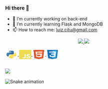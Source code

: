 ### Hi there 👋

- 🔭 I’m currently working on back-end
- 🌱 I’m currently learning Flask and MongoDB
- 📫 How to reach me: luiz.citu@gmail.com

<div align="center">
  <a href="https://github.com/FerLK">
  <img height="180em" src="https://github-readme-stats.vercel.app/api?username=FerLK&show_icons=true&theme=dracula&include_all_commits=true&count_private=true"/>
  <img height="180em" src="https://github-readme-stats.vercel.app/api/top-langs/?username=FerLK&layout=compact&langs_count=7&theme=dracula"/>
</div>
  
  <div style="display: inline_block"><br>
  <img align="center" alt="" height="30" width="40" src="https://raw.githubusercontent.com/devicons/devicon/master/icons/python/python-original.svg">
  <img align="center" alt="" height="30" width="40" src="https://raw.githubusercontent.com/devicons/devicon/master/icons/javascript/javascript-plain.svg">
  <img align="center" alt="" height="30" width="40" src="https://raw.githubusercontent.com/devicons/devicon/master/icons/html5/html5-original.svg">
  <img align="center" alt="" height="30" width="40" src="https://raw.githubusercontent.com/devicons/devicon/master/icons/css3/css3-original.svg">
    
</div>
  
 ##
 
<div> 
  <a href="https://www.linkedin.com/in/luiz-fernando-kraft-gallego-736267180/" target="_blank"><img src="https://img.shields.io/badge/-LinkedIn-%230077B5?style=for-the-badge&logo=linkedin&logoColor=white" target="_blank"></a> 
 
  ![Snake animation](https://github.com/FerLK/FerLK/blob/output/github-contribution-grid-snake.svg)
 
</div>


